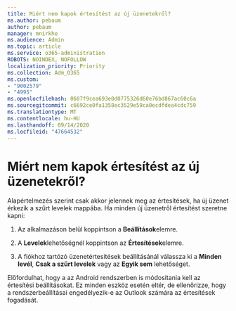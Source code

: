 ```yaml
---
title: Miért nem kapok értesítést az új üzenetekről?
ms.author: pebaum
author: pebaum
manager: mnirkhe
ms.audience: Admin
ms.topic: article
ms.service: o365-administration
ROBOTS: NOINDEX, NOFOLLOW
localization_priority: Priority
ms.collection: Adm_O365
ms.custom:
- "9002579"
- "4995"
ms.openlocfilehash: 0607f9cea693e0d0775326d60e76bd867ac60c6a
ms.sourcegitcommit: c6692ce0fa1358ec3529e59ca0ecdfdea4cdc759
ms.translationtype: MT
ms.contentlocale: hu-HU
ms.lasthandoff: 09/14/2020
ms.locfileid: "47664532"
---
```

# <a name="why-dont-i-get-new-message-notifications"></a>Miért nem kapok értesítést az új üzenetekről?

Alapértelmezés szerint csak akkor jelennek meg az értesítések, ha új üzenet érkezik a szűrt levelek mappába. Ha minden új üzenetről értesítést szeretne kapni:

1. Az alkalmazáson belül koppintson a **Beállítások**elemre.

2. A **Levelek**lehetőségnél koppintson az **Értesítések**elemre.

3. A fiókhoz tartózó üzenetértesítések beállításánál válassza ki a **Minden levél**, **Csak a szűrt levelek** vagy az **Egyik sem** lehetőséget.

Előfordulhat, hogy a az Android rendszerben is módosítania kell az értesítési beállításokat. Ez minden eszköz esetén eltér, de ellenőrizze, hogy a rendszerbeállításai engedélyezik-e az Outlook számára az értesítések fogadását.
